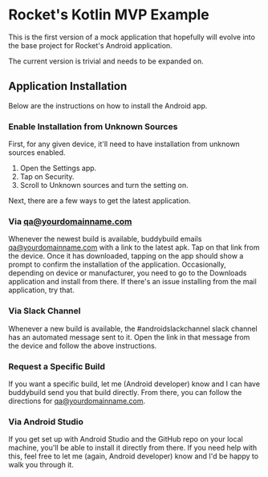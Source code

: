 # Rocket's Kotlin MVP Example

This is the first version of a mock application that hopefully will evolve into the base project for Rocket's Android application.

The current version is trivial and needs to be expanded on.

## Application Installation
Below are the instructions on how to install the Android app.

### Enable Installation from Unknown Sources
First, for any given device, it'll need to have installation from unknown sources enabled.

1. Open the Settings app.
2. Tap on Security.
3. Scroll to Unknown sources and turn the setting on.

Next, there are a few ways to get the latest application.

### Via qa@yourdomainname.com
Whenever the newest build is available, buddybuild emails qa@yourdomainname.com with a link to the latest apk. Tap on that link from the device. Once it has downloaded, tapping on the app should show a prompt to confirm the installation of the application. Occasionally, depending on device or manufacturer, you need to go to the Downloads application and install from there. If there's an issue installing from the mail application, try that.

### Via Slack Channel
Whenever a new build is available, the ﻿#androidslackchannel﻿ slack channel has an automated message sent to it. Open the link in that message from the device and follow the above instructions.

### Request a Specific Build
If you want a specific build, let me (Android developer) know and I can have buddybuild send you that build directly. From there, you can follow the directions for qa@yourdomainname.com.

### Via Android Studio
If you get set up with Android Studio﻿ and the GitHub repo﻿ on your local machine, you'll be able to install it directly from there. If you need help with this, feel free to let me (again, Android developer) know and I'd be happy to walk you through it.
